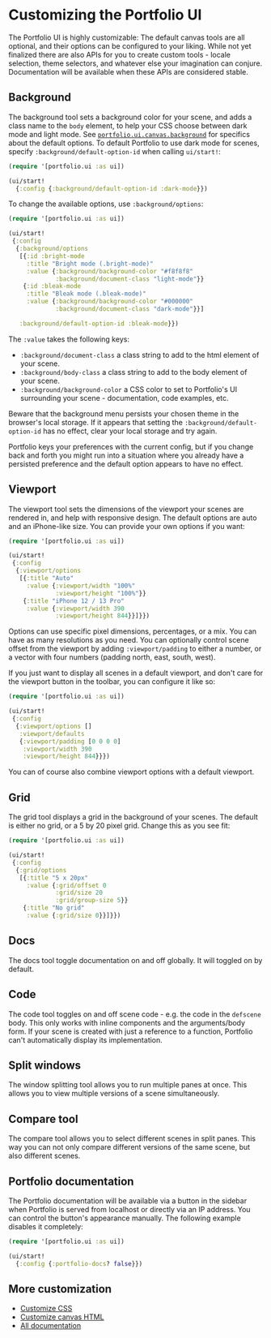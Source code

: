 # Customizing the Portfolio UI

The Portfolio UI is highly customizable: The default canvas tools are all
optional, and their options can be configured to your liking. While not yet
finalized there are also APIs for you to create custom tools - locale selection,
theme selectors, and whatever else your imagination can conjure. Documentation
will be available when these APIs are considered stable.

## Background

The background tool sets a background color for your scene, and adds a class
name to the `body` element, to help your CSS choose between dark mode and light
mode. See
[`portfolio.ui.canvas.background`](../../src/portfolio/ui/canvas/background.cljs)
for specifics about the default options. To default Portfolio to use dark mode
for scenes, specify `:background/default-option-id` when calling `ui/start!`:

```clj
(require '[portfolio.ui :as ui])

(ui/start!
  {:config {:background/default-option-id :dark-mode}})
```

To change the available options, use `:background/options`:

```clj
(require '[portfolio.ui :as ui])

(ui/start!
 {:config
  {:background/options
   [{:id :bright-mode
     :title "Bright mode (.bright-mode)"
     :value {:background/background-color "#f8f8f8"
             :background/document-class "light-mode"}}
    {:id :bleak-mode
     :title "Bleak mode (.bleak-mode)"
     :value {:background/background-color "#000000"
             :background/document-class "dark-mode"}}]

   :background/default-option-id :bleak-mode}})
```

The `:value` takes the following keys:

- `:background/document-class` a class string to add to the html element of your
  scene.
- `:background/body-class` a class string to add to the body element of your
  scene.
- `:background/background-color` a CSS color to set to Portfolio's UI
  surrounding your scene - documentation, code examples, etc.

Beware that the background menu persists your chosen theme in the browser's
local storage. If it appears that setting the `:background/default-option-id`
has no effect, clear your local storage and try again.

Portfolio keys your preferences with the current config, but if you change back
and forth you might run into a situation where you already have a persisted
preference and the default option appears to have no effect.

## Viewport

The viewport tool sets the dimensions of the viewport your scenes are rendered
in, and help with responsive design. The default options are auto and an
iPhone-like size. You can provide your own options if you want:

```clj
(require '[portfolio.ui :as ui])

(ui/start!
 {:config
  {:viewport/options
   [{:title "Auto"
     :value {:viewport/width "100%"
             :viewport/height "100%"}}
    {:title "iPhone 12 / 13 Pro"
     :value {:viewport/width 390
             :viewport/height 844}}]}})
```

Options can use specific pixel dimensions, percentages, or a mix. You can have
as many resolutions as you need. You can optionally control scene offset from
the viewport by adding `:viewport/padding` to either a number, or a vector with
four numbers (padding north, east, south, west).

If you just want to display all scenes in a default viewport, and don't care for
the viewport button in the toolbar, you can configure it like so:

```clj
(require '[portfolio.ui :as ui])

(ui/start!
 {:config
  {:viewport/options []
   :viewport/defaults
   {:viewport/padding [0 0 0 0]
    :viewport/width 390
    :viewport/height 844}}})
```

You can of course also combine viewport options with a default viewport.

## Grid

The grid tool displays a grid in the background of your scenes. The default is
either no grid, or a 5 by 20 pixel grid. Change this as you see fit:

```clj
(require '[portfolio.ui :as ui])

(ui/start!
 {:config
  {:grid/options
   [{:title "5 x 20px"
     :value {:grid/offset 0
             :grid/size 20
             :grid/group-size 5}}
    {:title "No grid"
     :value {:grid/size 0}}]}})
```

## Docs

The docs tool toggle documentation on and off globally. It will toggled on by
default.

## Code

The code tool toggles on and off scene code - e.g. the code in the `defscene`
body. This only works with inline components and the arguments/body form. If
your scene is created with just a reference to a function, Portfolio can't
automatically display its implementation.

## Split windows

The window splitting tool allows you to run multiple panes at once. This allows
you to view multiple versions of a scene simultaneously.

## Compare tool

The compare tool allows you to select different scenes in split panes. This way
you can not only compare different versions of the same scene, but also
different scenes.

## Portfolio documentation

The Portfolio documentation will be available via a button in the sidebar when
Portfolio is served from localhost or directly via an IP address. You can
control the button's appearance manually. The following example disables it
completely:

```clj
(require '[portfolio.ui :as ui])

(ui/start!
  {:config {:portfolio-docs? false}})
```

## More customization

- [Customize CSS](./custom-css.md)
- [Customize canvas HTML](./custom-html.md)
- [All documentation](./index.md)

